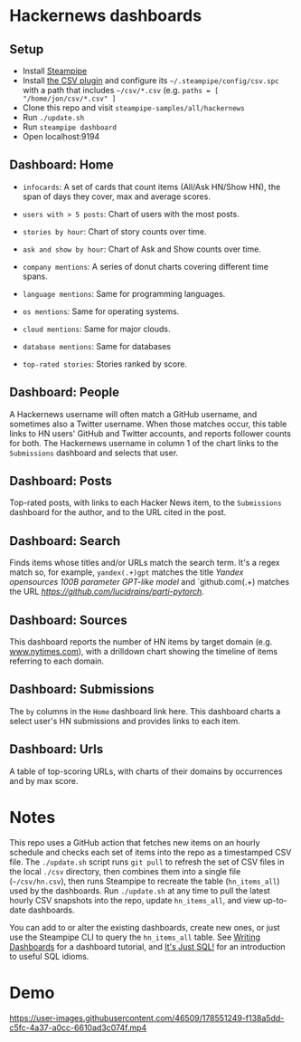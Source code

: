# Hackernews dashboards

## Setup

- Install [Steampipe](https://steampipe.io/downloads)
- Install [the CSV plugin](https://hub.steampipe.io/plugins/turbot/csv) and configure its `~/.steampipe/config/csv.spc` with a path that includes `~/csv/*.csv` (e.g. `paths = [ "/home/jon/csv/*.csv" ]`
- Clone this repo and visit `steampipe-samples/all/hackernews`
- Run `./update.sh`
- Run `steampipe dashboard`
- Open localhost:9194

## Dashboard: Home

- `infocards`: A set of cards that count items (All/Ask HN/Show HN), the span of days they cover, max and average scores.

- `users with > 5 posts`: Chart of users with the most posts.

- `stories by hour`: Chart of story counts over time.

- `ask and show by hour`: Chart of Ask and Show counts over time.

- `company mentions`: A series of donut charts covering different time spans.

- `language mentions`: Same for programming languages.

- `os mentions`: Same for operating systems.

- `cloud mentions`: Same for major clouds.

- `database mentions`: Same for databases

- `top-rated stories`: Stories ranked by score.

## Dashboard: People

A Hackernews username will often match a GitHub username, and sometimes also a Twitter username. When those matches occur, this table links to HN users' GitHub and Twitter accounts, and reports follower counts for both. The Hackernews username in column 1 of the chart links to the `Submissions` dashboard and selects that user.

## Dashboard: Posts

Top-rated posts, with links to each Hacker News item, to the `Submissions` dashboard for the author, and to the URL cited in the post.

## Dashboard: Search

Finds items whose titles and/or URLs match the search term. It's a regex match so, for example, `yandex(.+)gpt` matches the title *Yandex opensources 100B parameter GPT-like model* and `github.com(.+) matches the URL *https://github.com/lucidrains/parti-pytorch*.

## Dashboard: Sources

This dashboard reports the number of HN items by target domain (e.g. www.nytimes.com), with a drilldown chart showing the timeline of items referring to each domain.
## Dashboard: Submissions

The `by` columns in the `Home` dashboard link here. This dashboard charts a select user's HN submissions and provides links to each item. 

## Dashboard: Urls

A table of top-scoring URLs, with charts of their domains by occurrences and by max score.


# Notes

This repo uses a GitHub action that fetches new items on an hourly schedule and checks each set of items into the repo as a timestamped CSV file. The `./update.sh` script runs `git pull` to refresh the set of CSV files in the local `./csv` directory, then combines them into a single file (`~/csv/hn.csv`), then runs Steampipe to recreate the table (`hn_items_all`) used by the dashboards. Run `./update.sh` at any time to pull the latest hourly CSV snapshots into the repo, update `hn_items_all`, and view up-to-date dashboards.

You can add to or alter the existing dashboards, create new ones, or just use the Steampipe CLI to query the `hn_items_all` table. See [Writing Dashboards](https://steampipe.io/docs/mods/writing-dashboards#tutorial) for a dashboard tutorial, and [It's Just SQL!](https://steampipe.io/docs/sql/steampipe-sql) for an introduction to useful SQL idioms. 

# Demo


https://user-images.githubusercontent.com/46509/178551249-f138a5dd-c5fc-4a37-a0cc-6610ad3c074f.mp4


